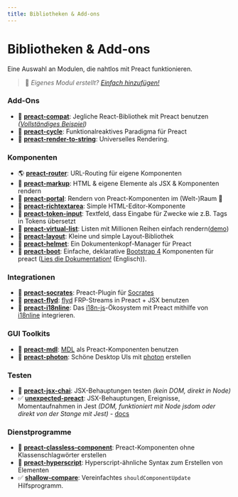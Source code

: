 ```yaml
---
title: Bibliotheken & Add-ons
---
```


# Bibliotheken & Add-ons


Eine Auswahl an Modulen, die nahtlos mit Preact funktionieren.

> :information_desk_person: _Eigenes Modul erstellt?
> [Einfach hinzufügen!](https://github.com/preactjs/preact-www/blob/master/content/de/about/libraries-addons.md)_


### Add-Ons

- :raised_hands: **[preact-compat](https://github.com/preactjs/preact-compat)**: Jegliche React-Bibliothek mit Preact benutzen *([Vollständiges Beispiel](https://github.com/developit/preact-compat-example))*
- :repeat: **[preact-cycle](https://github.com/developit/preact-cycle)**: Funktionalreaktives Paradigma für Preact
- :page_facing_up: **[preact-render-to-string](https://github.com/preactjs/preact-render-to-string)**: Universelles Rendering.


### Komponenten

- :earth_americas: **[preact-router](https://github.com/preactjs/preact-router)**: URL-Routing für eigene Komponenten
- :bookmark_tabs: **[preact-markup](https://github.com/developit/preact-markup)**: HTML & eigene Elemente als JSX & Komponenten rendern
- :satellite: **[preact-portal](https://github.com/developit/preact-portal)**: Rendern von Preact-Komponenten im (Welt-)Raum :milky_way:
- :pencil: **[preact-richtextarea](https://github.com/developit/preact-richtextarea)**: Simple HTML-Editor-Komponente
- :bookmark: **[preact-token-input](https://github.com/developit/preact-token-input)**: Textfeld, dass Eingabe für Zwecke wie z.B. Tags in Tokens übersetzt
- :card_index: **[preact-virtual-list](https://github.com/developit/preact-virtual-list)**: Listen mit Millionen Reihen einfach rendern([demo](https://jsfiddle.net/developit/qqan9pdo/))
- :triangular_ruler: **[preact-layout](https://download.github.io/preact-layout/)**: Kleine und simple Layout-Bibliothek
- :construction_worker: **[preact-helmet](https://github.com/download/preact-helmet)**: Ein Dokumentenkopf-Manager für Preact
- :floppy_disk: **[preact-boot](https://gitlab.com/cromefire_/preact-boot)**: Einfache, deklarative [Bootstrap 4](https://getbootstrap.com/) Komponenten für preact ([Lies die Dokumentation!](https://preactboot.rtfd.io) (Englisch)).


### Integrationen

- :thought_balloon: **[preact-socrates](https://github.com/matthewmueller/preact-socrates)**: Preact-Plugin für [Socrates](http://github.com/matthewmueller/socrates)
- :rowboat: **[preact-flyd](https://github.com/xialvjun/preact-flyd)**: [flyd](https://github.com/paldepind/flyd) FRP-Streams in Preact + JSX benutzen
- :speech_balloon: **[preact-i18nline](https://github.com/download/preact-i18nline)**: Das  [i18n-js](https://github.com/everydayhero/i18n-js)-Ökosystem mit Preact mithilfe von  [i18nline](https://github.com/download/i18nline) integrieren.


### GUI Toolkits

- :white_square_button: **[preact-mdl](https://github.com/developit/preact-mdl)**: [MDL](https://getmdl.io) als Preact-Komponenten benutzen
- :rocket: **[preact-photon](https://github.com/developit/preact-photon)**: Schöne Desktop UIs mit [photon](http://photonkit.com) erstellen


### Testen

- :microscope: **[preact-jsx-chai](https://github.com/developit/preact-jsx-chai)**: JSX-Behauptungen testen _(kein DOM, direkt in Node)_
- :white_check_mark: **[unexpected-preact](https://github.com/bruderstein/unexpected-preact)**: JSX-Behauptungen, Ereignisse, Momentaufnahmen in Jest _(DOM, funktioniert mit Node jsdom oder direkt von der Stange mit Jest)_ - [docs](https://bruderstein.github.io/unexpected-preact/)


### Dienstprogramme

- :tophat: **[preact-classless-component](https://github.com/ld0rman/preact-classless-component)**: Preact-Komponenten ohne Klassenschlagwörter erstellen
- :hammer: **[preact-hyperscript](https://github.com/queckezz/preact-hyperscript)**: Hyperscript-ähnliche Syntax zum Erstellen von Elementen
- :white_check_mark: **[shallow-compare](https://github.com/tkh44/shallow-compare)**: Vereinfachtes `shouldComponentUpdate` Hilfsprogramm.
